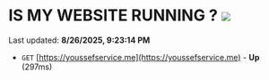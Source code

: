 # IS MY WEBSITE RUNNING ? [![](https://img.shields.io/static/v1?label=Sponsor&message=%E2%9D%A4&logo=GitHub&color=%23fe8e86)](https://github.com/sponsors/Youssef-Lehmam)

Last updated: **8/26/2025, 9:23:14 PM**

- `GET` [https://youssefservice.me](https://youssefservice.me) - **Up** (297ms)
